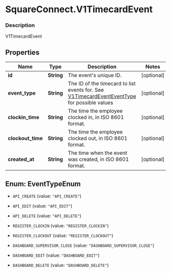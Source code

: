 # SquareConnect.V1TimecardEvent

### Description

V1TimecardEvent

## Properties
Name | Type | Description | Notes
------------ | ------------- | ------------- | -------------
**id** | **String** | The event&#39;s unique ID. | [optional] 
**event_type** | **String** | The ID of the timecard to list events for. See [V1TimecardEventEventType](#type-v1timecardeventeventtype) for possible values | [optional] 
**clockin_time** | **String** | The time the employee clocked in, in ISO 8601 format. | [optional] 
**clockout_time** | **String** | The time the employee clocked out, in ISO 8601 format. | [optional] 
**created_at** | **String** | The time when the event was created, in ISO 8601 format. | [optional] 


<a name="EventTypeEnum"></a>
## Enum: EventTypeEnum


* `API_CREATE` (value: `"API_CREATE"`)

* `API_EDIT` (value: `"API_EDIT"`)

* `API_DELETE` (value: `"API_DELETE"`)

* `REGISTER_CLOCKIN` (value: `"REGISTER_CLOCKIN"`)

* `REGISTER_CLOCKOUT` (value: `"REGISTER_CLOCKOUT"`)

* `DASHBOARD_SUPERVISOR_CLOSE` (value: `"DASHBOARD_SUPERVISOR_CLOSE"`)

* `DASHBOARD_EDIT` (value: `"DASHBOARD_EDIT"`)

* `DASHBOARD_DELETE` (value: `"DASHBOARD_DELETE"`)




